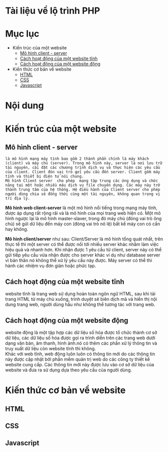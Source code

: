 Tài liệu về lộ trình PHP
==================


Mục lục
======
<!--ts-->
  - Kiến trúc của một website
	  - [Mô hình client - server](#user-content-mô-hình-client---server)
	  - [Cách hoạt động của một website tĩnh](#user-content-cách-hoạt-động-của-một-website-tĩnh)
	  - [Cách hoạt động của một website động](#user-content-cách-hoạt-động-của-một-website-động)
- Kiến thức cơ bản về website
	- [HTML](#user-content-html)
	- [CSS](#user-content-css)
	- [Javascript](#user-content-javascript)
<!--te-->


Nội dung
=======

# Kiến trúc của một website
##  Mô hình client - server
	là mô hình mạng máy tính bao gồm 2 thành phần chính là máy khách (client) và máy chủ (server). Trong mô hình này, server là nơi lưu trữ tài nguyên, cài đặt các chương trình dịch vụ và thực hiện các yêu cầu của client. Client đón vai trò gửi yêu cầu đến server. Client gồm máy tính và thiết bị điện tử nói chung.
	Mô hình Client server  cho phép  mạng tập trung các ứng dụng và chức năng tại một hoặc nhiều máu dịch vụ file chuyên dụng. Các máy này trở thành trung tâm của hệ thống. Hệ điều hành của Client server cho phép người dùng chia sẻ đồng thời cùng một tài nguyên, không quan trọng vị trí địa lý.

**Mô hình web client-server** là một mô hình nổi tiếng trong mạng máy tính, được áp dụng rất rộng rãi và là mô hình của mọi trang web hiện có. Một mô hình ngược lại là mô hình master-slaver, trong đó máy chủ (đóng vai trò ông chủ) sẽ gửi dữ liệu đến máy con (đóng vai trò nô lệ) bất kể máy con có cần hay không.

**Mô hình client/server**  như sau: Client/Server là mô hình tổng quát nhất, trên thực tế thì một server có thể được nối tới nhiều server khác nhằm làm việc hiệu quả và nhanh hơn. Khi nhận được 1 yêu cầu từ client, server này có thể gửi tiếp yêu cầu vừa nhận được cho server khác ví dụ như database server vì bản thân nó không thể xử lý yêu cầu này được. Máy server có thể thi hành các nhiệm vụ đơn giản hoặc phức tạp.
##  Cách hoạt động của một website tĩnh
website tĩnh là trang web sử dụng hoàn toàn ngôn ngữ HTML, sau khi tải trang HTML từ máy chủ xuống, trình duyệt sẽ biên dịch mã và hiển thị nội dung trang web, người dùng hầu như không thể tương tác với trang web.
## Cách hoạt động của một website động
website động là một tập hợp các dữ liệu số hóa được tổ chức thành cơ sở dữ liệu, các dữ liệu số hóa được gọi ra trình diễn trên các trang web dưới dạng văn bản, âm thanh, hình ảnh.nó có thêm các phần xử lý thông tin và truy xuất dữ liệu còn website tĩnh thì không.  
Khác với web tĩnh, web động luôn luôn có thông tin mới do các thông tin này được cập nhật bởi phần mềm quản trị web do các công ty thiết kế website cung cấp. Các thông tin mới này được lưu vào cơ sở dữ liệu của website và đưa ra sử dụng dựa theo yêu cầu của người dùng.
# Kiến thức cơ bản về website
## HTML

## CSS

## Javascript
<!--stackedit_data:
eyJoaXN0b3J5IjpbMTYyNjczMzI3OSwtMTMzMDM1NjM3NCwtMj
A3MTM2ODIxOSwtMjA3MTM2ODIxOSwxMjExMDY3MjYzLDk3MTA2
ODAxMSw4MjkxODA2NjUsLTYzMjczMzM4M119
-->